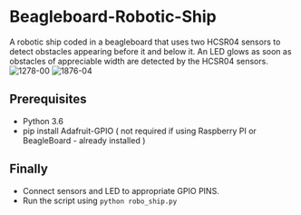 # Beagleboard-Robotic-Ship

A robotic ship coded in a beagleboard that uses two HCSR04 sensors to detect obstacles appearing before it and below it. An LED glows as soon as obstacles of appreciable width are detected by the HCSR04 sensors.
![1278-00](https://user-images.githubusercontent.com/27961735/41203646-c358f2d4-6cf7-11e8-8d0f-312bfeb07049.jpg)
![1876-04](https://user-images.githubusercontent.com/27961735/41203647-c3d81ba4-6cf7-11e8-8a0d-e6b08a77221c.jpg)

## Prerequisites

  - Python 3.6
  - pip install Adafruit-GPIO ( not required if using Raspberry PI or BeagleBoard - already installed )
  
## Finally

   - Connect sensors and LED to appropriate GPIO PINS.
   - Run the script using `python robo_ship.py`
   
